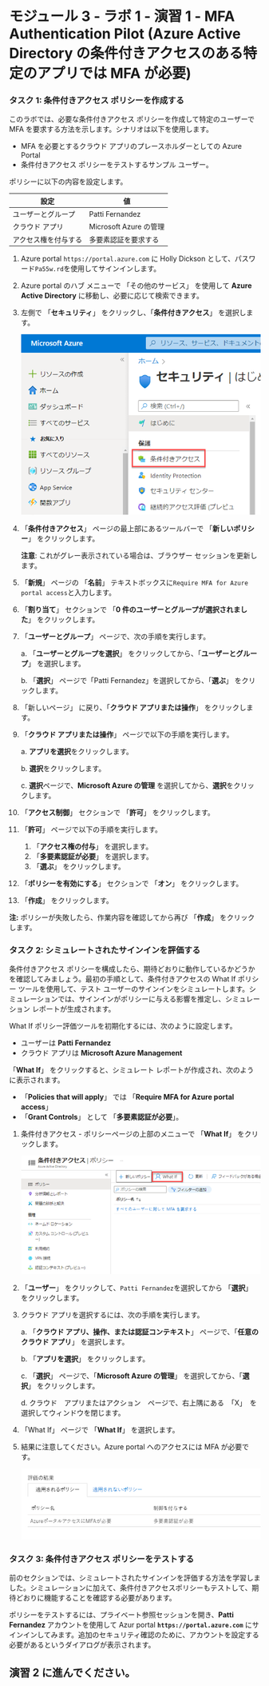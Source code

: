 ﻿# モジュール 3 - ラボ 1 - 演習 1 -  MFA Authentication Pilot (Azure Active Directory の条件付きアクセスのある特定のアプリでは MFA が必要)

### タスク 1: 条件付きアクセス ポリシーを作成する 


このラボでは、必要な条件付きアクセス ポリシーを作成して特定のユーザーで MFA を要求する方法を示します。シナリオは以下を使用します。

- MFA を必要とするクラウド アプリのプレースホルダーとしての Azure Portal 
- 条件付きアクセス ポリシーをテストするサンプル ユーザー。  

ポリシーに以下の内容を設定します。

|設定 |値|
|---     | --- |
|ユーザーとグループ | Patti Fernandez |
|クラウド アプリ | Microsoft Azure の管理 |
|アクセス権を付与する | 多要素認証を要求する |

 
1.  Azure portal `https://portal.azure.com` に Holly Dickson として、パスワード`Pa55w.rd`を使用してサインインします。

2.  Azure portal のハブ メニューで 「その他のサービス」 を使用して **Azure Active Directory** に移動し、必要に応じて検索できます。

3. 左側で 「**セキュリティ**」 をクリックし、「**条件付きアクセス**」 を選択します。

     ![スクリーンショット](../Media/NewConditionalAccessScreen.png)
 
5.  「**条件付きアクセス**」 ページの最上部にあるツールバーで 「**新しいポリシー**」 をクリックします。

    **注意**: これがグレー表示されている場合は、ブラウザー セッションを更新します。



6.  「**新規**」 ページの 「**名前**」 テキストボックスに`Require MFA for Azure portal access`と入力します。



7.  「**割り当て**」 セクションで 「**0 件のユーザーとグループが選択されました**」 をクリックします。



8.  「**ユーザーとグループ**」 ページで、次の手順を実行します。


    a. 「**ユーザーとグループを選択**」 をクリックしてから、「**ユーザーとグループ**」 を選択します。
    

    b. 「**選択**」 ページで「Patti Fernandez」を選択してから、「**選ぶ**」 をクリックします。


9.  「新しいページ」 に戻り、「**クラウド アプリまたは操作**」 をクリックします。



10. 「**クラウド アプリまたは操作**」 ページで以下の手順を実行します。



    a. **アプリを選択**をクリックします。

    b. **選択**をクリックします。

    c. **選択**ページで、**Microsoft Azure の管理** を選択してから、**選択**をクリックします。


11.  「**アクセス制御**」 セクションで 「**許可**」 をクリックします。


12.  「**許可**」 ページで以下の手順を実行します。
     1. 「**アクセス権の付与**」 を選択します。
     2.  「**多要素認証が必要**」 を選択します。
     3.  「**選ぶ**」 をクリックします。

13.  「**ポリシーを有効にする**」 セクションで 「**オン**」 をクリックします。

14.  「**作成**」 をクリックします。

**注:** ポリシーが失敗したら、作業内容を確認してから再び 「**作成**」 をクリックします。


### タスク 2: シミュレートされたサインインを評価する


条件付きアクセス ポリシーを構成したら、期待どおりに動作しているかどうかを確認してみましょう。最初の手順として、条件付きアクセスの What If ポリシー ツールを使用して、テスト ユーザーのサインインをシミュレートします。シミュレーションでは、サインインがポリシーに与える影響を推定し、シミュレーション レポートが生成されます。  

What If ポリシー評価ツールを初期化するには、次のように設定します。

- ユーザーは **Patti Fernandez** 
- クラウド アプリは **Microsoft Azure Management**

 「**What If**」 をクリックすると、シミュレート レポートが作成され、次のように表示されます。

- 「**Policies that will apply**」 では 「**Require MFA for Azure portal access**」 
- 「**Grant Controls**」 として 「**多要素認証が必要**」。


1.  条件付きアクセス - ポリシーページの上部のメニューで 「**What If**」 をクリックします。  
 
     ![スクリーンショット](../Media/448e616a-7524-44a5-8335-c2fc8193dae6.png)

2.  「**ユーザー**」 をクリックして、`Patti Fernandez`を選択してから 「**選択**」 をクリックします。



3.  クラウド アプリを選択するには、次の手順を実行します。



    a. 「**クラウド アプリ、操作、または認証コンテキスト**」 ページで、「**任意のクラウド アプリ**」 を選択します。

    b. 「**アプリを選択**」 をクリックします。

    c. 「**選択**」 ページで、「**Microsoft Azure の管理**」 を選択してから、「**選択**」 をクリックします。

    d. クラウド　アプリまたはアクション　ページで、右上隅にある　「X」　を選択してウィンドウを閉じます。

4.  「What If」 ページで 「**What If**」 を選択します。

5.  結果に注意してください。Azure portal へのアクセスには MFA が必要です。

     ![スクリーンショット](../Media/6568f6de-0c9e-4ee1-ba48-eab401651416.png)


### タスク 3: 条件付きアクセス ポリシーをテストする

前のセクションでは、シミュレートされたサインインを評価する方法を学習しました。シミュレーションに加えて、条件付きアクセスポリシーもテストして、期待どおりに機能することを確認する必要があります。 

ポリシーをテストするには、プライベート参照セッションを開き、**Patti Fernandez** アカウントを使用して Azur portal **`https://portal.azure.com`** にサインインしてみます。追加のセキュリティ確認のために、アカウントを設定する必要があるというダイアログが表示されます。


## 演習 2 に進んでください。
